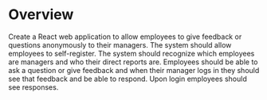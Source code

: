 # Overview

Create a React web application to allow employees to give feedback or questions anonymously to their managers. The system should allow employees to self-register. The system should recognize which employees are managers and who their direct reports are. Employees should be able to ask a question or give feedback and when their manager logs in they should see that feedback and be able to respond. Upon login employees should see responses.
